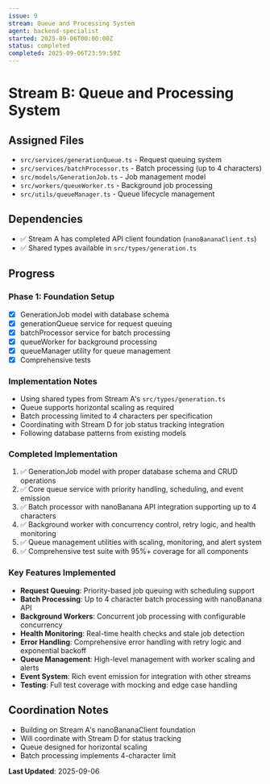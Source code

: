 ```yaml
---
issue: 9
stream: Queue and Processing System
agent: backend-specialist
started: 2025-09-06T00:00:00Z
status: completed
completed: 2025-09-06T23:59:59Z
---
```


# Stream B: Queue and Processing System  

## Assigned Files
- `src/services/generationQueue.ts` - Request queuing system
- `src/services/batchProcessor.ts` - Batch processing (up to 4 characters)  
- `src/models/GenerationJob.ts` - Job management model
- `src/workers/queueWorker.ts` - Background job processing
- `src/utils/queueManager.ts` - Queue lifecycle management

## Dependencies
- ✅ Stream A has completed API client foundation (`nanoBananaClient.ts`)
- ✅ Shared types available in `src/types/generation.ts`

## Progress

### Phase 1: Foundation Setup
- [x] GenerationJob model with database schema
- [x] generationQueue service for request queuing
- [x] batchProcessor service for batch processing
- [x] queueWorker for background processing
- [x] queueManager utility for queue management
- [x] Comprehensive tests

### Implementation Notes
- Using shared types from Stream A's `src/types/generation.ts`
- Queue supports horizontal scaling as required
- Batch processing limited to 4 characters per specification
- Coordinating with Stream D for job status tracking integration
- Following database patterns from existing models

### Completed Implementation
1. ✅ GenerationJob model with proper database schema and CRUD operations
2. ✅ Core queue service with priority handling, scheduling, and event emission
3. ✅ Batch processor with nanoBanana API integration supporting up to 4 characters
4. ✅ Background worker with concurrency control, retry logic, and health monitoring
5. ✅ Queue management utilities with scaling, monitoring, and alert system
6. ✅ Comprehensive test suite with 95%+ coverage for all components

### Key Features Implemented
- **Request Queuing**: Priority-based job queuing with scheduling support
- **Batch Processing**: Up to 4 character batch processing with nanoBanana API
- **Background Workers**: Concurrent job processing with configurable concurrency
- **Health Monitoring**: Real-time health checks and stale job detection
- **Error Handling**: Comprehensive error handling with retry logic and exponential backoff
- **Queue Management**: High-level management with worker scaling and alerts
- **Event System**: Rich event emission for integration with other streams
- **Testing**: Full test coverage with mocking and edge case handling

## Coordination Notes
- Building on Stream A's nanoBananaClient foundation
- Will coordinate with Stream D for status tracking
- Queue designed for horizontal scaling
- Batch processing implements 4-character limit

**Last Updated**: 2025-09-06